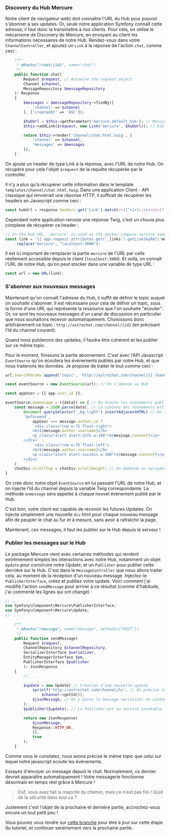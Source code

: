 ### Discovery du Hub Mercure

Notre client (le navigateur web) doit connaître l'URL du Hub pour pouvoir s'abonner à ses updates.
Or, seule notre application Symfony connaît cette adresse, il faut donc la transmettre à nos clients.
Pour cela, on utilise le mécanisme de Discovery de Mercure, en envoyant au client les informations nécessaires de notre Hub.
Rendez-vous dans votre `ChannelController`, et ajoutez un `Link` à la réponse de l'action `chat`, comme ceci :

```php
    /**
     * @Route("/chat/{id}", name="chat")
     */
    public function chat(
        Request $request, // Autowire the request object
        Channel $channel,
        MessageRepository $messageRepository
    ): Response
    {
        $messages = $messageRepository->findBy([
            'channel' => $channel
        ], ['createdAt' => 'ASC']);

        $hubUrl = $this->getParameter('mercure.default_hub'); // Mercure automatically define this parameter
        $this->addLink($request, new Link('mercure', $hubUrl)); // Use the WebLink Component to add this header to the following response

        return $this->render('channel/chat.html.twig', [
            'channel' => $channel,
            'messages' => $messages
        ]);
    }
```

On ajoute un header de type Link à la réponse, avec l'URL de notre Hub. On récupère pour cela l'objet `$request` de la requête récupérée par le controller.

Il n'y a plus qu'à récupérer cette information dans le template `templates/channel/chat.html.twig`. Dans une application Client - API classique qui renverrait une réponse HTTP, il suffirait de récupérer les headers en Javascript comme ceci :

```javascript
const hubUrl = response.headers.get('Link').match(/<([^>]+)>;\s+rel=(?:mercure|"[^"]*mercure[^"]*")/)[1]; // Cf documentation Symfony - Mercure
```

Cependant notre application renvoie une réponse Twig, c'est un chouia plus complexe de récupérer ce header :

```javascript
// In the Hub URL, 'mercure' is used as the docker-compose service name. We replace it by the actual localhost url for the browser.
const link = '{{ app.request.attributes.get('_links').getLinksbyRel('mercure')[0].getHref }}'
    .replace("mercure", "localhost:3000");
```

Il est ici important de remplacer la partie `mercure` de l'URL par celle réellement accessible depuis le client (`localhost:3000`). 
Et voilà, on connaît l'URL de notre Hub, qu'on peut stocker dans une variable de type URL :

```javascript
const url = new URL(link);
```

### S'abonner aux nouveaux messages

Maintenant qu'on connaît l'adresse du Hub, il suffit de définir le topic auquel on souhaite s'abonner. Il est nécessaire pour cela de définir un topic, sous la forme d'une URI, qui représente la ressource que l'on souhaite "écouter". Or, ce sont les nouveaux messages d'un canal de discussion en particulier que nous souhaitons recevoir automatiquement. Choisissons donc arbitrairement ce topic : `http://astrochat.com/channel/{id}` (en précisant l'Id du channel courant).

Quand nous publierons des updates, il faudra être cohérent et les publier sur ce même topic.

Pour le moment, finissons la partie abonnement. C'est avec l'API Javascript `EventSource` qu'on écoutera les événements publiés par notre Hub, et que nous traiterons les données. Je propose de traiter le tout comme ceci :

```javascript
url.searchParams.append('topic', 'http://astrochat.com/channel/{{ channel.id }}'); // On ajoute le topic souhaité aux paramètres de la requête vers le Hub

const eventSource = new EventSource(url); // On s'abonne au Hub

const appUser = {{ app.user.id }};

eventSource.onmessage = ({data}) => { // On écoute les événements publiés par le Hub
    const message = JSON.parse(data); // Le contenu des événements est sous format JSON, il faut le parser
        document.querySelector('.bg-light').insertAdjacentHTML( // On injecte le nouveau message selon le HTML déjà présent plus haut dans notre fichier Twig
        'beforeend',
            appUser === message.author.id ?
            `<div class="row w-75 float-right">
            <b>${message.author.username}</b>
            <p class="alert alert-info w-100">${message.content}</p>
        </div>` :
            `<div class="row w-75 float-left">
            <b>${message.author.username}</b>
            <p class="alert alert-success w-100">${message.content}</p>
        </div>`
    )
    chatDiv.scrollTop = chatDiv.scrollHeight; // On demande au navigateur de scroller le chat tout en bas pour bien apercevoir le dernier message apparu
}
```

On crée donc notre objet `EventSource` en lui passant l'URL de notre Hub, et on injecte l'Id du channel depuis la variable Twig correspondante.
La méthode `onmessage` sera appelée à chaque nouvel événement publié par le Hub.

C'est bon, votre client est capable de recevoir les futures Updates. On injecte simplement une nouvelle `div` html pour chaque nouveau message afin de peupler le chat au fur et à mesure, sans avoir à rafraîchir la page. 

Maintenant, ces messages, il faut les publier sur le Hub depuis le serveur !

### Publier les messages sur le Hub

Le package Mercure vient avec certaines méthodes qui rendent extrêmement simples les interactions avec notre Hub, notamment un objet `Update` pour construire notre Update, et un `Publisher` pour publier cette dernière sur le Hub.
C'est dans le `MessageController` que nous allons traiter cela, au moment de la réception d'un nouveau message. Injectez-le `PublisherInterface`, créez et publiez votre update. Voici comment j'ai modifié l'action `sendMessage` pour arriver à ce résultat (comme d'habitude, j'ai commenté les lignes qui ont changé) :

```php
// ...
use Symfony\Component\Mercure\PublisherInterface;
use Symfony\Component\Mercure\Update;
// ...

    /**
     * @Route("/message", name="message", methods={"POST"})
     */
    public function sendMessage(
        Request $request,
        ChannelRepository $channelRepository,
        SerializerInterface $serializer,
        EntityManagerInterface $em,
        PublisherInterface $publisher
        ): JsonResponse
    {
        // ...

        $update = new Update( // Création d'une nouvelle update
            sprintf('http://astrochat.com/channel/%s', // On précise le topic, avec pour Id l'identifiant de notre Channel
                $channel->getId()),
            $jsonMessage, // On y passe le message serializer en content value
        );
        $publisher($update); // Le Publisher est un service invokable. On peut publier directement l'update comme cela

        return new JsonResponse(
            $jsonMessage,
            Response::HTTP_OK,
            [],
            true
        );
    }
``` 

Comme vous le constatez, nous avons précisé le même topic que celui sur lequel notre javascript écoute les événements.

Essayez d'envoyer un message depuis le chat. Normalement, ce dernier devrait apparaître automatiquement ! Votre messagerie fonctionne désormais en temps réel grâce à Mercure !

> Ouf, vous avez fait la majorité du chemin, mais ce n'est pas fini ! Quid de la sécurité dans tout ca ?

Justement c'est l'objet de la prochaine et dernière partie, accrochez-vous encore un tout petit peu !

Vous pouvez vous rendre sur [cette branche](https://github.com/ArthurJCQ/tutorial-astro-chat/tree/codelabs/discovery-and-publish) pour être à jour sur cette étape du tutoriel, et continuer sereinement vers la prochaine partie.

